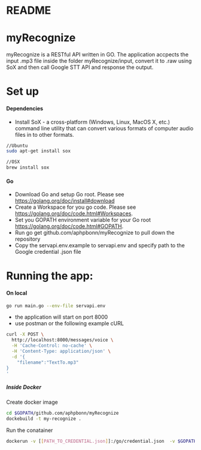 # README #

# myRecognize
myRecognize is a RESTful API written in GO. The application accpects the input .mp3 file inside the folder myRecognize/input, convert it to .raw using SoX and then call Google STT API and response the output.


# Set up

#### Dependencies
* Install SoX - a cross-platform (Windows, Linux, MacOS X, etc.) command line utility that can convert various formats of computer audio files in to other formats.
```sh
//Ubuntu
sudo apt-get install sox

//OSX
brew install sox
```

#### Go

* Download Go and setup Go root. Please see https://golang.org/doc/install#download
* Create a Workspace for you go code.  Please see https://golang.org/doc/code.html#Workspaces.
* Set you GOPATH environment variable for your Go root https://golang.org/doc/code.html#GOPATH.
* Run go get github.com/aphpbonn/myRecognize to pull down the repository
* Copy the servapi.env.example to servapi.env and specify path to the Google credential .json file


# Running the app:

#### On local

```sh
go run main.go --env-file servapi.env
```

* the application will start on port 8000
* use postman or the following example cURL
```sh
curl -X POST \
  http://localhost:8000/messages/voice \
  -H 'Cache-Control: no-cache' \
  -H 'Content-Type: application/json' \
  -d '{
	"filename":"TextTo.mp3"
}
'
```


##### Inside Docker

Create docker image

```sh
cd $GOPATH/github.com/aphpbonn/myRecognize
dockebuild -t my-recognize .
```

Run the conatainer

```sh
dockerun -v [[PATH_TO_CREDENTIAL.json]]:/go/credential.json  -v $GOPATH/src/github.com/aphpbonn/myRecognize/input:/go/src/github.com/aphpbonn/myRecognize/input -e GOOGLE_APPLICATION_CREDENTIALS=/go/credential.json --publish 8000:8000 --name my-recognize --rm my-recognize
```